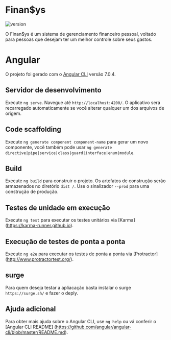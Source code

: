 # Finan$ys
<img src="https://camo.githubusercontent.com/17dcc1f97c97ed3f890c9121dc5e9a4019ff6d77/68747470733a2f2f696d672e736869656c64732e696f2f62616467652f76657273696f6e2d312e322e332d626c75652e7376673f6d61784167653d32353932303030" alt="version" data-canonical-src="https://img.shields.io/badge/version-1.2.3-blue.svg?maxAge=2592000" style="max-width:100%;">

O Finan$ys é um sistema de gerenciamento financeiro pessoal, voltado para pessoas que desejam ter um melhor controle sobre seus gastos.  

# Angular

O projeto foi gerado com o [Angular CLI](https://github.com/angular/angular-cli) versão 7.0.4.

## Servidor de desenvolvimento

Execute `ng serve`. Navegue até `http://localhost:4200/`. O aplicativo será recarregado automaticamente se você alterar qualquer um dos arquivos de origem.
## Code scaffolding

Execute `ng generate component component-name` para gerar um novo componente, você também pode usar `ng generate directive|pipe|service|class|guard|interface|enum|module`.

## Build
Execute `ng build` para construir o projeto. Os artefatos de construção serão armazenados no diretório `dist /`. Use o sinalizador `--prod` para uma construção de produção.
## Testes de unidade em execução

Execute `ng test` para executar os testes unitários via [Karma] (https://karma-runner.github.io).

## Execução de testes de ponta a ponta

Execute `ng e2e` para executar os testes de ponta a ponta via [Protractor] (http://www.protractortest.org/).

## surge
Para quem deseja testar a apliacação basta instalar o surge `https://surge.sh/` e fazer o deply.

## Ajuda adicional

Para obter mais ajuda sobre o Angular CLI, use `ng help` ou vá conferir o [Angular CLI README] (https://github.com/angular/angular-cli/blob/master/README.md).
